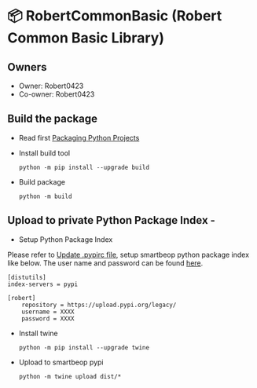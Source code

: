 📦 RobertCommonBasic (Robert Common Basic Library) 
=======================

## Owners

* Owner: Robert0423
* Co-owner: Robert0423

## Build the package 

* Read first
[Packaging Python Projects](https://packaging.python.org/tutorials/packaging-projects/)

* Install build tool

	```text
	python -m pip install --upgrade build
	```

* Build package

	```text
	python -m build

## Upload to private Python Package Index - 

* Setup Python Package Index

Please refer to [Update .pypirc file](https://packaging.python.org/specifications/pypirc/), setup smartbeop python package index like below.
The user name and password can be found [here](https://code.smartbeop.com/devops/deployments/pypiserver/-/blob/master/README.md).

```text
[distutils]
index-servers = pypi

[robert]
	repository = https://upload.pypi.org/legacy/
	username = XXXX
	password = XXXX
```

* Install twine

	```shell
	python -m pip install --upgrade twine
	```
* Upload to smartbeop pypi

	```shell
	python -m twine upload dist/*
	```